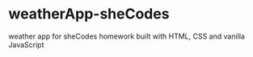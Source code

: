 # weatherApp-sheCodes
 weather app for sheCodes homework built with HTML, CSS and vanilla JavaScript
